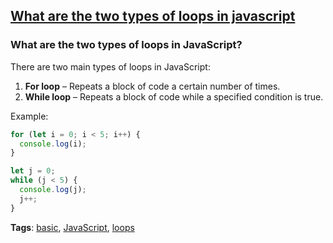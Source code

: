 ## [What are the two types of loops in javascript](#what-are-the-two-types-of-loops-in-javascript)

### What are the two types of loops in JavaScript?

There are two main types of loops in JavaScript:

1. **For loop** – Repeats a block of code a certain number of times.
2. **While loop** – Repeats a block of code while a specified condition is true.

Example:

```javascript
for (let i = 0; i < 5; i++) {
  console.log(i);
}

let j = 0;
while (j < 5) {
  console.log(j);
  j++;
}
```

**Tags**: [basic](./level/basic), [JavaScript](./theme/javascript), [loops](./theme/loops)


